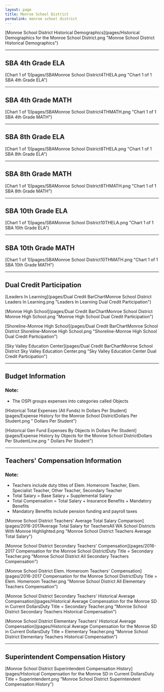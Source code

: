 ```yaml
---
layout: page
title: Monroe School District
permalink: monroe school district
---
```



[Monroe School District Historical Demographics](pages/Historical Demographics for the Monroe School District.png "Monroe School District Historical Demographics")

___

## SBA 4th Grade ELA

[Chart 1 of 1](pages/SBAMonroe School District4THELA.png "Chart 1 of 1 SBA 4th Grade ELA")


___

## SBA 4th Grade MATH

[Chart 1 of 1](pages/SBAMonroe School District4THMATH.png "Chart 1 of 1 SBA 4th Grade MATH")


___

## SBA 8th Grade ELA

[Chart 1 of 1](pages/SBAMonroe School District8THELA.png "Chart 1 of 1 SBA 8th Grade ELA")


___

## SBA 8th Grade MATH

[Chart 1 of 1](pages/SBAMonroe School District8THMATH.png "Chart 1 of 1 SBA 8th Grade MATH")


___

## SBA 10th Grade ELA

[Chart 1 of 1](pages/SBAMonroe School District10THELA.png "Chart 1 of 1 SBA 10th Grade ELA")


___

## SBA 10th Grade MATH

[Chart 1 of 1](pages/SBAMonroe School District10THMATH.png "Chart 1 of 1 SBA 10th Grade MATH")


___

## Dual Credit Participation

[Leaders In Learning](pages/Dual Credit BarChartMonroe School District Leaders In Learning.png "Leaders In Learning Dual Credit Participation")

[Monroe High School](pages/Dual Credit BarChartMonroe School District Monroe High School.png "Monroe High School Dual Credit Participation")

[Shoreline-Monroe High School](pages/Dual Credit BarChartMonroe School District Shoreline-Monroe High School.png "Shoreline-Monroe High School Dual Credit Participation")

[Sky Valley Education Center](pages/Dual Credit BarChartMonroe School District Sky Valley Education Center.png "Sky Valley Education Center Dual Credit Participation")


___

## Budget Information
### Note:
- The OSPI groups expenses into categories called Objects

[Historical Total Expenses (All Funds) In Dollars Per Student](pages/Expense History for the Monroe School DistrictDollars Per Student.png " Dollars Per Student")

[Historical Gen Fund Expenses By Objects In Dollars Per Student](pages/Expense History by Objects for the Monroe School DistrictDollars Per StudentLine.png " Dollars Per Student")


___

## Teachers' Compensation Information
### Note:
- Teachers include duty titles of Elem. Homeroom Teacher, Elem. Specialist Teacher, Other Teacher, Secondary Teacher
- Total Salary = Base Salary + Supplemental Salary
- Total Compensation = Total Salary + Insurance Benefits + Mandatory Benefits
- Mandatory Benefits include pension funding and payroll taxes

[Monroe School District Teachers' Average Total Salary Comparison](pages/2016-2017Average Total Salary for TeachersAll WA School Districts With Monroe Highlighted.png "Monroe School District Teachers Average Total Salary")

[Monroe School District Secondary Teachers' Compensation](pages/2016-2017 Compensation for the Monroe School DistrictDuty Title = Secondary Teacher.png "Monroe School District All Secondary Teachers Compensation")

[Monroe School District Elem. Homeroom Teachers' Compensation](pages/2016-2017 Compensation for the Monroe School DistrictDuty Title = Elem. Homeroom Teacher.png "Monroe School District All Elementary Teachers Compensation")

[Monroe School District Secondary Teachers' Historical Average Compensation](pages/Historical Average Compensation for the Monroe SD in Current DollarsDuty Title = Secondary Teacher.png "Monroe School District Secondary Teachers Historical Compensation")

[Monroe School District Elementary Teachers' Historical Average Compensation](pages/Historical Average Compensation for the Monroe SD in Current DollarsDuty Title = Elementary Teacher.png "Monroe School District Elementary Teachers Historical Compensation")


___

## Superintendent Compensation History

[Monroe School District Superintendent Compensation History](pages/Historical Compensation for the Monroe SD in Current DollarsDuty Title = Superintendent.png "Monroe School District Superintendent Compensation History")

